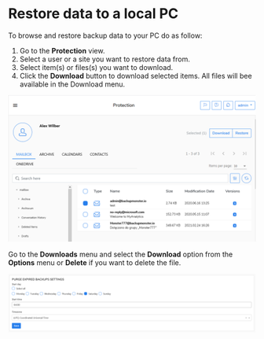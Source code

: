 # Restore data to a local PC

To browse and restore backup data to your PC do as follow:

1. Go to the **Protection** view.
2. Select a user or a site you want to restore data from.
3. Select item\(s\) or files\(s\) you want to download.
4.  Click the **Download** button to download selected items. All files will bee available in the Download menu.  

![](../../.gitbook/assets/image%20%2838%29.png)

Go to the **Downloads** menu and select the **Download** option from the **Options** menu or **Delete** if you want to delete the file.

![](../../.gitbook/assets/image%20%2846%29.png)

